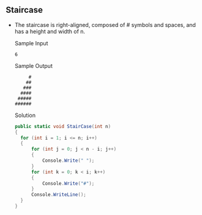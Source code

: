 ## Staircase
- The staircase is right-aligned, composed of # symbols and spaces, and has a height and width of n.
  
  Sample Input
  ```
  6
  ```

  Sample Output
  ```
       #
      ##
     ###
    ####
   #####
  ######
  ```

  Solution

  ```cs
  public static void StairCase(int n)
  {
    for (int i = 1; i <= n; i++)
    {
        for (int j = 0; j < n - i; j++)
        {
            Console.Write(" ");
        }
        for (int k = 0; k < i; k++)
        {
            Console.Write("#");
        }
        Console.WriteLine();
    }
  }
  ```
